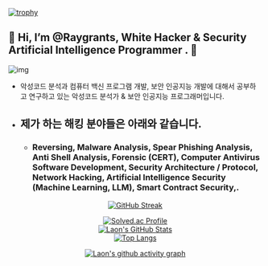[![trophy](https://github-profile-trophy.vercel.app/?username=Raygrant&theme=algolia&column=10)](https://github.com/Luon/)

## 💫 Hi, I’m @Raygrants, White Hacker & Security Artificial Intelligence Programmer . 💫
![img](https://github.com/user-attachments/assets/c4acc5f3-f770-4d9a-9079-7f6ee0eebc35)
- 악성코드 분석과 컴퓨터 백신 프로그램 개발, 보안 인공지능 개발에 대해서 공부하고 연구하고 있는 악성코드 분석가 & 보안 인공지능 프로그래머입니다.

- ## 제가 하는 해킹 분야들은 아래와 같습니다.

  - ### Reversing, Malware Analysis, Spear Phishing Analysis, Anti Shell Analysis, Forensic (CERT), Computer Antivirus Software Development, Security Architecture / Protocol, Network Hacking, Artificial Intelligence Security (Machine Learning, LLM), Smart Contract Security,.
     
<div align = "center">

[![GitHub Streak](https://github-readme-streak-stats.herokuapp.com/?user=Raygrants&theme=holi-theme)](https://git.io/streak-stats)

[![Solved.ac Profile](http://mazassumnida.wtf/api/v2/generate_badge?boj=dsph9245)](https://solved.ac/dsph9245) <br/>
[![Laon's GitHub Stats](https://github-readme-stats.vercel.app/api?username=Raygrants&hide=contribs,prs&show_icons=true&theme=ambient_gradient)](https://github.com/anuraghazra/github-readme-stats)
<br>
[![Top Langs](https://github-readme-stats.vercel.app/api/top-langs/?username=Raygrants&langs_count=10&hide=contribs,prs&show_icons=true&theme=ambient_gradient)](https://github.com/anuraghazra/github-readme-stats)

[![Laon's github activity graph](https://github-readme-activity-graph.vercel.app/graph?username=Raygrants&theme=react-dark&border=true)](https://github.com/ashutosh00710/github-readme-activity-graph)

</div>
 
